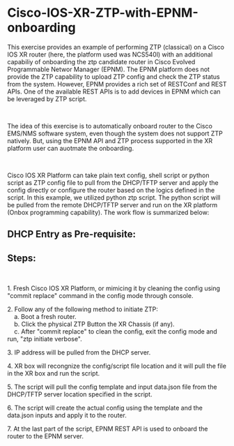 # Cisco-IOS-XR-ZTP-with-EPNM-onboarding

This exercise provides an example of performing ZTP (classical) on a Cisco IOS XR router (here, the platform used was NCS540l) with an additional capabiliy of onboarding the ztp candidate router in Cisco Evolved Programmable Networ Manager (EPNM). The EPNM platform does not provide the ZTP capability to upload ZTP config and check the ZTP status from the system. However, EPNM provides a rich set of RESTConf and REST APIs. One of the available REST APIs is to add devices in EPNM which can be leveraged by ZTP script. 

</br></p>

The idea of this exercise is to automatically onboard router to the Cisco EMS/NMS software system, even though the system does not support ZTP natively. But, using the EPNM API and ZTP process supported in the XR platform user can auotmate the onboarding.

</br></p>

Cisco IOS XR Platform can take plain text config, shell script or python script as ZTP config file to pull from the DHCP/TFTP server and apply the config directly or configure the router based on the logics defined in the script.
In this example, we utilized python ztp script. The python script will be pulled from the remote DHCP/TFTP server and run on the XR platform (Onbox programming capability). 
The work flow is summarized below:


## DHCP Entry as Pre-requisite:

## Steps:

</br></p>1. Fresh Cisco IOS XR Platform, or mimicing it by cleaning the config using "commit replace" command in the config mode through console.
</br></p>2. Follow any of the following method to initiate ZTP:
</br>&nbsp;&nbsp;&nbsp;&nbsp;a. Boot a fresh router.
</br>&nbsp;&nbsp;&nbsp;&nbsp;b. Click the physical ZTP Button the XR Chassis (if any).
</br>&nbsp;&nbsp;&nbsp;&nbsp;c. After "commit replace" to clean the config, exit the config mode and run, "ztp initiate verbose".
</br></p>3. IP address will be pulled from the DHCP server.
</br></p>4. XR box will recongnize the config/script file location and it will pull the file in the XR box and run the script.
</br></p>5. The script will pull the config template and input data.json file from the DHCP/TFTP server location specified in the script. 
</br></p>6. The script will create the actual config using the template and the data.json inputs and apply it to the router.
</br></p>7. At the last part of the script, EPNM REST API is used to onboard the router to the EPNM server. 
